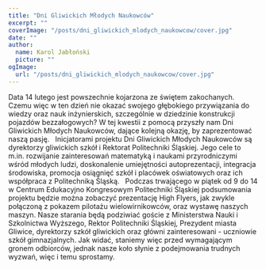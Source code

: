 ```yaml
---
title: "Dni Gliwickich Młodych Naukowców"
excerpt: ""
coverImage: "/posts/dni_gliwickich_mlodych_naukowcow/cover.jpg"
date: ""
author:
  name: Karol Jabłoński
  picture: ""
ogImage:
  url: "/posts/dni_gliwickich_mlodych_naukowcow/cover.jpg"
---
```


Data 14 lutego jest powszechnie kojarzona ze świętem zakochanych. Czemu więc w ten dzień nie okazać swojego głębokiego przywiązania do wiedzy oraz nauk inżynierskich, szczególnie w dziedzinie konstrukcji pojazdów bezzałogowych? W tej kwestii z pomocą przyszły nam Dni Gliwickich Młodych Naukowców, dające kolejną okazję, by zaprezentować naszą pasję.
 
Inicjatorami projektu Dni Gliwickich Młodych Naukowców są dyrektorzy gliwickich szkół i Rektorat Politechniki Śląskiej. Jego cele to m.in. rozwijanie zainteresowań matematyką i naukami przyrodniczymi wśród młodych ludzi, doskonalenie umiejętności autoprezentacji, integracja środowiska, promocja osiągnięć szkół i placówek oświatowych oraz ich współpraca z Politechniką Śląską.
 
Podczas trwającego w piątek od 9 do 14 w Centrum Edukacyjno Kongresowym Politechniki Śląskiej podsumowania projektu będzie można zobaczyć prezentację High Flyers, jak zwykle połączoną z pokazem pilotażu wielowirnikowców, oraz wystawę naszych maszyn. Nasze starania będą podziwiać goście z Ministerstwa Nauki i Szkolnictwa Wyższego, Rektor Politechniki Śląskiej, Prezydent miasta Gliwice, dyrektorzy szkół gliwickich oraz główni zainteresowani - uczniowie szkół gimnazjalnych. Jak widać, staniemy więc przed wymagającym gronem odbiorców, jednak nasze koło słynie z podejmowania trudnych wyzwań, więc i temu sprostamy.
